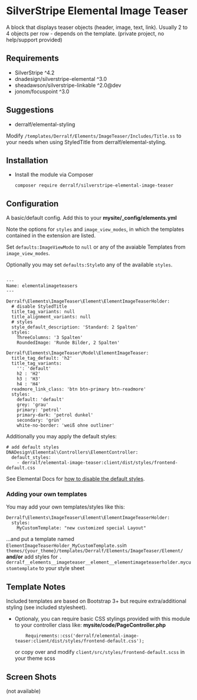 # SilverStripe Elemental Image Teaser

A block that displays teaser objects (header, image, text, link). Usually 2 to 4 objects per row - depends on the template.
(private project, no help/support provided)

## Requirements

* SilverStripe ^4.2
* dnadesign/silverstripe-elemental ^3.0
* sheadawson/silverstripe-linkable ^2.0@dev
* jonom/focuspoint ^3.0


## Suggestions
* derralf/elemental-styling

Modify `/templates/Derralf/Elements/ImageTeaser/Includes/Title.ss` to your needs when using StyledTitle from derralf/elemental-styling.


## Installation

- Install the module via Composer
  ```
  composer require derralf/silverstripe-elemental-image-teaser
  ```


## Configuration

A basic/default config. Add this to your **mysite/\_config/elements.yml**

Note the options for `styles` and `image_view_modes`, in which the templates contained in the extension are listed.

Set `defaults:ImageViewMode` to `null` or any of the avaiable Templates from `image_view_modes`.

Optionally you may set `defaults:Style`to any of the available `styles`.

```

---
Name: elementalimageteasers
---

Derralf\Elements\ImageTeaser\Element\ElementImageTeaserHolder:
  # disable StyledTitle
  title_tag_variants: null
  title_alignment_variants: null
  # styles
  style_default_description: 'Standard: 2 Spalten'
  styles:
    ThreeColumns: '3 Spalten'
    RoundedImage: 'Runde Bilder, 2 Spalten'

Derralf\Elements\ImageTeaser\Model\ElementImageTeaser:
  title_tag_default: 'h2'
  title_tag_variants:
    '': 'default'
    h2 : 'H2'
    h3 : 'H3'
    h4 : 'H4'
  readmore_link_class: 'btn btn-primary btn-readmore'
  styles:
    default: 'default'
    grey: 'grau'
    primary: 'petrol'
    primary-dark: 'petrol dunkel'
    secondary: 'grün'
    white-no-border: 'weiß ohne outliner'
```

Additionally you may apply the default styles:

```
# add default styles
DNADesign\Elemental\Controllers\ElementController:
  default_styles:
    - derralf/elemental-image-teaser:client/dist/styles/frontend-default.css
```

See Elemental Docs for [how to disable the default styles](https://github.com/dnadesign/silverstripe-elemental#disabling-the-default-stylesheets).

### Adding your own templates

You may add your own templates/styles like this:

```
Derralf\Elements\ImageTeaser\Element\ElementImageTeaserHolder:
  styles:
    MyCustomTemplate: "new customized special Layout"
```

...and put a template named `ElementImageTeaserHolder_MyCustomTemplate.ss`in `themes/{your_theme}/templates/Derralf/Elements/ImageTeaser/Element/`  
**and/or**
add styles for `. derralf__elements__imageteaser__element__elementimageteaserholder.mycustomtemplate` to your style sheet



## Template Notes

Included templates are based on Bootstrap 3+ but require extra/additional styling (see included stylesheet).

- Optionaly, you can require basic CSS stylings provided with this module to your controller class like:
  **mysite/code/PageController.php**
  ```
      Requirements::css('derralf/elemental-image-teaser:client/dist/styles/frontend-default.css');
  ```
  or copy over and modify `client/src/styles/frontend-default.scss` in your theme scss


## Screen Shots

(not available)


